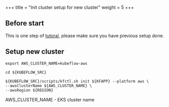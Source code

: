 +++
title = "Init cluster setup for new cluster"
weight = 5
+++

## Before start

This is one step of [tutoral](/docs/aws/deploy/install-kubeflow), please make sure you have previous setup done.

## Setup new cluster

```
export AWS_CLUSTER_NAME=kubeflow-aws

cd ${KUBEFLOW_SRC}

${KUBEFLOW_SRC}/scripts/kfctl.sh init ${KFAPP} --platform aws \
--awsClusterName ${AWS_CLUSTER_NAME} \
--awsRegion ${REGION}
```

AWS_CLUSTER_NAME - EKS cluster name
